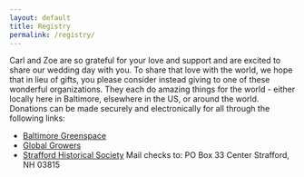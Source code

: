 ```yaml
---
layout: default
title: Registry
permalink: /registry/
---
```


Carl and Zoe are so grateful for your love and support and are excited to share our wedding day with you. To share that love with the world, we hope that in lieu of gifts, you please consider instead giving to one of these wonderful organizations. They each do amazing things for the world - either locally here in Baltimore, elsewhere in the US, or around the world. Donations can be made securely and electronically for all through the following links:

<!-- * [Whitelock Community Farm](https://whitelockfarm.networkforgood.com/projects/38809-whitelock-community-farm-s-fundraiser) -->
* [Baltimore Greenspace](http://baltimoregreenspace.org/)
* [Global Growers](https://www.globalgrowers.org/donate/)
* [Strafford Historical Society](https://strafhist.weebly.com/) Mail checks to: PO Box 33 Center Strafford, NH 03815
<!-- * Girls in science? -->
<!-- * Conservation? -->
<!-- * Doctors Without Borders? -->
<!-- * Refugee Women's Network? -->
